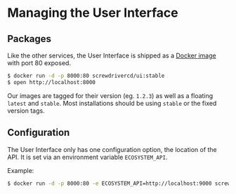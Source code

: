 # Managing the User Interface

## Packages

Like the other services, the User Interface is shipped as a [Docker image](https://hub.docker.com/r/screwdrivercd/ui/) with port 80 exposed.

```bash
$ docker run -d -p 8000:80 screwdrivercd/ui:stable
$ open http://localhost:8000
```

Our images are tagged for their version (eg. `1.2.3`) as well as a floating `latest` and `stable`.  Most installations should be using `stable` or the fixed version tags.

## Configuration

The User Interface only has one configuration option, the location of the API.  It is set via an environment variable `ECOSYSTEM_API`.

Example:
```bash
$ docker run -d -p 8000:80 -e ECOSYSTEM_API=http://localhost:9000 screwdrivercd/ui:stable
```
